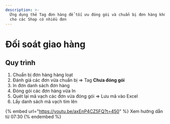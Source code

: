 ```yaml
---
description: >-
  Ứng dụng thẻ Tag đơn hàng để tối ưu đóng gói và chuẩn bị đơn hàng không bị sót
  cho các Shop có nhiều đơn
---
```


# Đối soát giao hàng

## Quy trình

1. Chuẩn bị đơn hàng hàng loạt
2. Đánh giá các đơn vừa chuẩn bị => Tag **Chưa đóng gói**
3. In đơn danh sách đơn hàng
4. Đóng gói các đơn hàng vừa In
5. Quét lại mã vạch các đơn vừa đóng gói => Lưu mã vào Excel
6. Lấy danh sách mã vạch tìm lên 

{% embed url="https://youtu.be/axEnP4CZ5FQ?t=450" %}
Xem hướng dẫn từ 07:30
{% endembed %}

